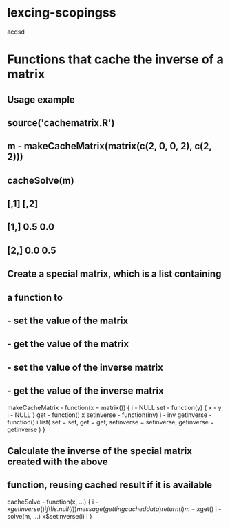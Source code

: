 # lexcing-scopingss
acdsd
# Functions that cache the inverse of a matrix
##
## Usage example
##
##  source('cachematrix.R')
##  m - makeCacheMatrix(matrix(c(2, 0, 0, 2), c(2, 2)))
##  cacheSolve(m)
## [,1] [,2]
## [1,]  0.5  0.0
## [2,]  0.0  0.5

## Create a special matrix, which is a list containing
## a function to
##   - set the value of the matrix
##   - get the value of the matrix
##   - set the value of the inverse matrix
##   - get the value of the inverse matrix

makeCacheMatrix - function(x = matrix()) {
    i - NULL
    set - function(y) {
        x - y
        i - NULL
    }
    get - function() x
    setinverse - function(inv) i - inv
    getinverse - function() i
    list(
        set = set,
        get = get,
        setinverse = setinverse,
        getinverse = getinverse
    )
}


## Calculate the inverse of the special matrix created with the above
## function, reusing cached result if it is available

cacheSolve - function(x, ...) {
    i - x$getinverse()
    if(!is.null(i)) {
        message(getting cached data)
        return(i)
    }
    m - x$get()
    i - solve(m, ...)
    x$setinverse(i)
    i
}

